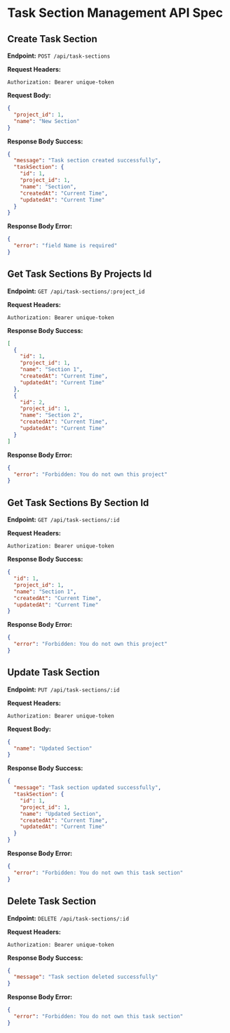 # Task Section Management API Spec

## Create Task Section

**Endpoint:** `POST /api/task-sections`

**Request Headers:**

`Authorization: Bearer unique-token`

**Request Body:**

```json
{
  "project_id": 1,
  "name": "New Section"
}
```

**Response Body Success:**

```json
{
  "message": "Task section created successfully",
  "taskSection": {
    "id": 1,
    "project_id": 1,
    "name": "Section",
    "createdAt": "Current Time",
    "updatedAt": "Current Time"
  }
}
```

**Response Body Error:**

```json
{
  "error": "field Name is required"
}
```

## Get Task Sections By Projects Id

**Endpoint:** `GET /api/task-sections/:project_id`

**Request Headers:**

`Authorization: Bearer unique-token`

**Response Body Success:**

```json
[
  {
    "id": 1,
    "project_id": 1,
    "name": "Section 1",
    "createdAt": "Current Time",
    "updatedAt": "Current Time"
  },
  {
    "id": 2,
    "project_id": 1,
    "name": "Section 2",
    "createdAt": "Current Time",
    "updatedAt": "Current Time"
  }
]
```

**Response Body Error:**

```json
{
  "error": "Forbidden: You do not own this project"
}
```

## Get Task Sections By Section Id

**Endpoint:** `GET /api/task-sections/:id`

**Request Headers:**

`Authorization: Bearer unique-token`

**Response Body Success:**

```json
{
  "id": 1,
  "project_id": 1,
  "name": "Section 1",
  "createdAt": "Current Time",
  "updatedAt": "Current Time"
}
```

**Response Body Error:**

```json
{
  "error": "Forbidden: You do not own this project"
}
```

## Update Task Section

**Endpoint:** `PUT /api/task-sections/:id`

**Request Headers:**

`Authorization: Bearer unique-token`

**Request Body:**

```json
{
  "name": "Updated Section"
}
```

**Response Body Success:**

```json
{
  "message": "Task section updated successfully",
  "taskSection": {
    "id": 1,
    "project_id": 1,
    "name": "Updated Section",
    "createdAt": "Current Time",
    "updatedAt": "Current Time"
  }
}
```

**Response Body Error:**

```json
{
  "error": "Forbidden: You do not own this task section"
}
```

## Delete Task Section

**Endpoint:** `DELETE /api/task-sections/:id`

**Request Headers:**

`Authorization: Bearer unique-token`

**Response Body Success:**

```json
{
  "message": "Task section deleted successfully"
}
```

**Response Body Error:**

```json
{
  "error": "Forbidden: You do not own this task section"
}
```

